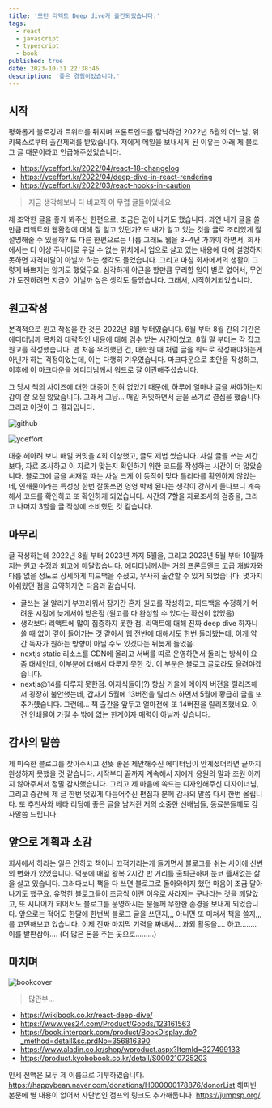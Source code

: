 ```yaml
---
title: '모던 리액트 Deep dive가 출간되었습니다.'
tags:
  - react
  - javascript
  - typescript
  - book
published: true
date: 2023-10-31 22:38:46
description: '좋은 경험이었습니다.'
---
```


## 시작

평화롭게 블로깅과 트위터를 뒤지며 프론트엔드를 탐닉하던 2022년 6월의 어느날, 위키북스로부터 출간제의를 받았습니다. 저에게 메일을 보내시게 된 이유는 아래 제 블로그 글 때문이라고 언급해주셨었습니다.

- https://yceffort.kr/2022/04/react-18-changelog
- https://yceffort.kr/2022/04/deep-dive-in-react-rendering
- https://yceffort.kr/2022/03/react-hooks-in-caution

> 지금 생각해보니 다 비교적 이 무렵 글들이었네요.

제 조악한 글을 좋게 봐주신 한편으로, 조금은 겁이 나기도 했습니다. 과연 내가 글을 쓸만큼 리액트와 웹환경에 대해 잘 알고 있던가? 또 내가 알고 있는 것을 글로 조리있게 잘 설명해줄 수 있을까? 또 다른 한편으로는 나름 그래도 웹을 3~4년 가까이 하면서, 회사에서는 더 이상 주니어로 우길 수 없는 위치에서 업으로 살고 있는 내용에 대해 설명하지 못하면 자격미달이 아닐까 하는 생각도 들었습니다. 그리고 마침 회사에서의 생활이 그렇게 바쁘지는 않기도 했었구요. 심각하게 야근을 할만큼 무리할 일이 별로 없어서, 무언가 도전하려면 지금이 아닐까 싶은 생각도 들었습니다. 그래서, 시작하게되었습니다.

## 원고작성

본격적으로 원고 작성을 한 것은 2022년 8월 부터였습니다. 6월 부터 8월 간의 기간은 에디터님께 목차와 대략적인 내용에 대해 검수 받는 시간이었고, 8월 말 부터는 각 잡고 원고를 작성했습니다. 맨 처음 우려했던 건, 대학원 때 처럼 글을 워드로 작성해야하는게 아닌가 하는 걱정이었는데, 이는 다행히 기우였습니다. 마크다운으로 초안을 작성하고, 이후에 이 마크다운을 에디터님께서 워드로 잘 이관해주셨습니다.

그 당시 책의 사이즈에 대한 대중이 전혀 없었기 때문에, 하루에 얼마나 글을 써야하는지 감이 잘 오질 않았습니다. 그래서 그냥... 매일 커밋하면서 글을 쓰기로 결심을 했습니다. 그리고 이것이 그 결과입니다.

![github](./images/react-deep-dive-github.png)

![yceffort](./images/yceffort-github.png)

대충 헤아려 보니 매일 커밋을 4회 이상했고, 글도 제법 썼습니다. 사실 글을 쓰는 시간보다, 자료 조사하고 이 자료가 맞는지 확인하기 위한 코드를 작성하는 시간이 더 많았습니다. 블로그에 글을 써재낄 때는 사실 크게 이 동작이 맞다 틀리다를 확인하지 않았는데, 인쇄물이라는 특성상 한번 잘못쓰면 영영 박제 된다는 생각이 강하게 들다보니 계속해서 코드를 확인하고 또 확인하게 되었습니다. 시간의 7할을 자료조사와 검증을, 그리고 나머지 3할을 글 작성에 소비했던 것 같습니다.

## 마무리

글 작성하는데 2022년 8월 부터 2023년 까지 5월을, 그리고 2023년 5월 부터 10월까지는 원고 수정과 퇴고에 메달렸습니다. 에디터님께서는 거의 프론트엔드 고급 개발자와 다름 없을 정도로 상세하게 피드백을 주셨고, 무사히 출간할 수 있게 되었습니다. 몇가지 아쉬웠던 점을 요약하자면 다음과 같습니다.

- 글쓰는 걸 알리기 부끄러워서 장기간 혼자 원고를 작성하고, 피드백을 수정하기 어려운 시점에 늦게서야 받은점 (원고를 다 완성할 수 있다는 확신이 없었음)
- 생각보다 리액트에 많이 집중하지 못한 점. 리액트에 대해 진짜 deep dive 하자니 쓸 때 없이 깊이 들어가는 것 같아서 웹 전반에 대해서도 한번 둘러봤는데, 이게 약간 독자가 원하는 방향이 아닐 수도 있겠다는 뒤늦게 들었음.
- nextjs static 리소스를 CDN에 올리고 서버를 따로 운영하면서 돌리는 방식이 요즘 대세인데, 이부분에 대해서 다루지 못한 것. 이 부분은 블로그 글로라도 올려야겠습니다.
- nextjs@14를 다루지 못한점. 이자식들이(?) 항상 가을에 메이저 버전을 릴리즈해서 굉장히 불안했는데, 갑자기 5월에 13버전을 릴리즈 하면서 5월에 황급히 글을 또 추가헀습니다. 그런데... 책 출간을 앞두고 얼마전에 또 14버전을 릴리즈했네요. 이건 인쇄물이 가질 수 밖에 없는 한계이자 매력이 아닐까 싶습니다.

## 감사의 말씀

제 미숙한 블로그를 찾아주시고 선뜻 좋은 제안해주신 에디터님이 안계셨더라면 끝까지 완성하지 못했을 것 같습니다. 시작부터 끝까지 계속해서 저에게 응원의 말과 조원 아끼지 않아주셔서 정말 감사했습니다. 그리고 제 마음에 쏙드는 디자인해주신 디자이너님, 그리고 중간에 제 글 한번 멋있게 다듬어주신 편집자 분께 감사의 말씀 다시 한번 올립니다. 또 추천사와 베타 리딩에 좋은 글을 남겨쥔 저의 소중한 선배님들, 동료분들께도 감사말씀 드립니다.

## 앞으로 계획과 소감

회사에서 하라는 일은 안하고 책이나 끄적거리는게 들키면서 블로그를 쉬는 사이에 신변의 변화가 있었습니다. 덕분에 매일 왕복 2시간 반 거리를 출퇴근하며 눈코 뜰새없는 삶을 살고 있습니다. 그러다보니 책을 다 쓰면 블로그로 돌아와야지 했던 마음이 조금 달아나기도 했구요. 유명한 블로그들이 조금씩 이런 이유로 사라지는 구나라는 것을 깨달았고, 또 시니어가 되어서도 블로그를 운영하시는 분들께 무한한 존경을 보내게 되었습니다. 앞으로는 적어도 한달에 한번씩 블로그 글을 쓰던지,,, 아니면 또 미쳐서 책을 쓸지,,, 를 고민해보고 있습니다. 이제 진짜 마지막 기력을 짜내서... 과외 활동을.... 하고........ 이를 발판삼아.... (더 많은 돈을 주는 곳으로.........)

## 마치며

![bookcover](https://wikibook.co.kr/images/cover/l/9791158394646.jpg)

> 많관부...

- https://wikibook.co.kr/react-deep-dive/
- https://www.yes24.com/Product/Goods/123161563
- https://book.interpark.com/product/BookDisplay.do?_method=detail&sc.prdNo=356816390
- https://www.aladin.co.kr/shop/wproduct.aspx?ItemId=327499133
- https://product.kyobobook.co.kr/detail/S000210725203

인세 전액은 모두 제 이름으로 기부하였습니다. https://happybean.naver.com/donations/H000000178876/donorList 해피빈 본문에 별 내용이 없어서 사단법인 점프의 링크도 추가해둡니다. https://jumpsp.org/
